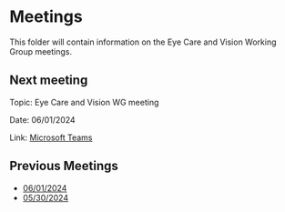 # Meetings

This folder will contain information on the Eye Care and Vision Working Group meetings.

## Next meeting
Topic: Eye Care and Vision WG meeting

Date: 06/01/2024

Link: [Microsoft Teams](https://www.example.com)

## Previous Meetings

* [06/01/2024](https://github.com/will-0/EyeCareVisionWG/tree/main/meetings/06-01-2024)
* [05/30/2024](https://github.com/will-0/EyeCareVisionWG/tree/main/meetings/05-30-2024)
